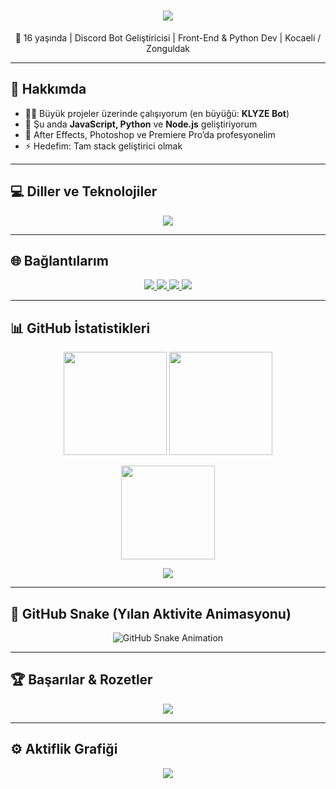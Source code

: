 <h1 align="center">
  <img src="https://readme-typing-svg.herokuapp.com?font=Fira+Code&size=28&duration=3000&pause=1000&color=00F7FF&center=true&vCenter=true&width=500&lines=let+isim+=+'Ömer+Yıldırım';console.log(isim);" />
</h1>

<p align="center">
  🚀 16 yaşında | Discord Bot Geliştiricisi | Front-End & Python Dev | Kocaeli / Zonguldak
</p>

---

## 🧠 Hakkımda
- 👨‍💻 Büyük projeler üzerinde çalışıyorum (en büyüğü: **KLYZE Bot**)  
- 🌱 Şu anda **JavaScript, Python** ve **Node.js** geliştiriyorum  
- 🎨 After Effects, Photoshop ve Premiere Pro’da profesyonelim  
- ⚡ Hedefim: Tam stack geliştirici olmak  

---

## 💻 Diller ve Teknolojiler
<p align="center">
  <img src="https://skillicons.dev/icons?i=html,css,js,python,nodejs,react,vscode,github,mongodb,ae,pr,ps,git,express,figma,discord,stackoverflow" />
</p>

---

## 🌐 Bağlantılarım
<p align="center">
  <a href="https://github.com/omern2" target="_blank">
    <img src="https://img.shields.io/badge/GitHub-100000?style=for-the-badge&logo=github&logoColor=white"/>
  </a>
  <a href="https://leetcode.com/u/omern2" target="_blank">
    <img src="https://img.shields.io/badge/LeetCode-F89F1B?style=for-the-badge&logo=leetcode&logoColor=black"/>
  </a>
  <a href="https://discord.gg/sX4XsWZrZp" target="_blank">
    <img src="https://img.shields.io/badge/Discord-5865F2?style=for-the-badge&logo=discord&logoColor=white"/>
  </a>
  <a href="https://www.instagram.com/_omern2" target="_blank">
    <img src="https://img.shields.io/badge/Instagram-E1306C?style=for-the-badge&logo=instagram&logoColor=white"/>
  </a>
</p>

---

## 📊 GitHub İstatistikleri
<p align="center">
  <img src="https://github-readme-stats.vercel.app/api?username=omern2&show_icons=true&theme=tokyonight&hide_border=true&count_private=true" height="165" />
  <img src="https://github-readme-streak-stats.herokuapp.com/?user=omern2&theme=tokyonight&hide_border=true" height="165" />
</p>

<p align="center">
  <img src="https://github-readme-stats.vercel.app/api/top-langs/?username=omern2&layout=compact&theme=tokyonight&hide_border=true" height="150" />
</p>

<p align="center">
  <img src="https://github-profile-summary-cards.vercel.app/api/cards/profile-details?username=omern2&theme=tokyonight" />
</p>

---

## 🐍 GitHub Snake (Yılan Aktivite Animasyonu)
<p align="center">
  <img src="https://raw.githubusercontent.com/omern2/omern2/output/github-contribution-grid-snake-dark.svg" alt="GitHub Snake Animation" />
</p>

---

## 🏆 Başarılar & Rozetler
<p align="center">
  <img src="https://github-profile-trophy.vercel.app/?username=omern2&theme=tokyonight&no-frame=true&margin-w=10" />
</p>

---

## ⚙️ Aktiflik Grafiği
<p align="center">
  <img src="https://github-readme-activity-graph.vercel.app/graph?username=omern2&theme=tokyo-night&hide_border=true&area=true" />
</p>
